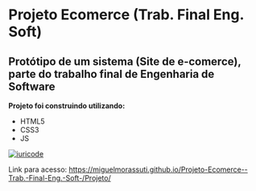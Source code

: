 # Projeto Ecomerce (Trab. Final Eng. Soft)
## Protótipo de um sistema (Site de e-comerce), parte do trabalho final de Engenharia de Software
 
 **Projeto foi construindo utilizando:**
 - HTML5
 - CSS3 
 - JS
 
 [![iuricode](https://github-readme-stats.vercel.app/api/top-langs/?username=Miguelmorassuti&hide=html&layout=compact&theme=default)](https://github.com/anuraghazra/github-readme-stats)
 
 Link para acesso: https://miguelmorassuti.github.io/Projeto-Ecomerce--Trab.-Final-Eng.-Soft-/Projeto/
